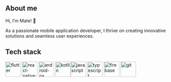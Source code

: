 ## About me

Hi, I’m Mate! 👋

As a passionate mobile application developer, I thrive on creating innovative solutions and seamless user experiences.

## Tech stack

<img width="48" height="48" src="https://img.icons8.com/color/48/flutter.png" alt="flutter"/> <img width="48" height="48" src="https://img.icons8.com/color/48/react-native.png" alt="react-native"/> <img width="48" height="48" src="https://img.icons8.com/color/48/android-os.png" alt="android-os"/> <img width="48" height="48" src="https://img.icons8.com/color/48/kotlin.png" alt="kotlin"/><img width="48" height="48" src="https://img.icons8.com/fluency/48/javascript.png" alt="javascript"/> <img width="48" height="48" src="https://img.icons8.com/color/48/typescript.png" alt="typescript"/>  <img width="48" height="48" src="https://img.icons8.com/color/48/firebase.png" alt="firebase"/>  <img width="48" height="48" src="https://img.icons8.com/color/48/git.png" alt="git"/>
